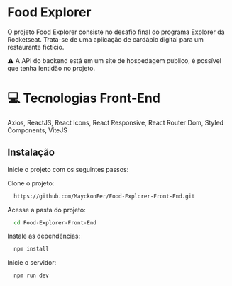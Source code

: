    # Food Explorer

O projeto Food Explorer consiste no desafio final do programa Explorer da Rocketseat. Trata-se de uma aplicação de cardápio digital para um restaurante fictício.

⚠️ A API do backend está em um site de hospedagem publico, é possível que tenha lentidão no projeto.

# 💻 Tecnologias Front-End

Axios,
ReactJS,
React Icons,
React Responsive,
React Router Dom,
Styled Components,
ViteJS

## Instalação

Inicie o projeto com os seguintes passos:

Clone o projeto:

```bash
  https://github.com/MayckonFer/Food-Explorer-Front-End.git
```

Acesse a pasta do projeto:

```bash
  cd Food-Explorer-Front-End
```

Instale as dependências:

```bash
  npm install
```

Inicie o servidor:

```bash
  npm run dev
```
